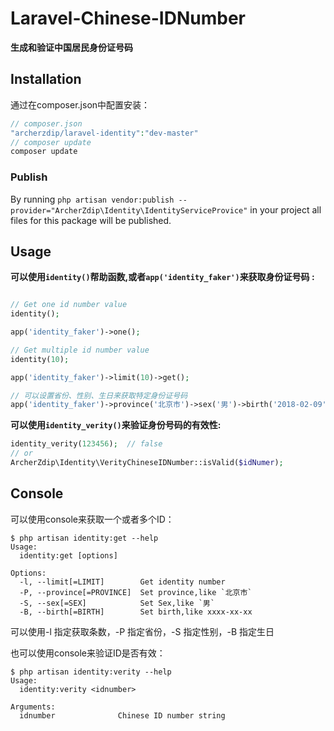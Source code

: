 # Laravel-Chinese-IDNumber
**生成和验证中国居民身份证号码**

## Installation
通过在composer.json中配置安装：
```php
// composer.json
"archerzdip/laravel-identity":"dev-master"
// composer update
composer update
```
### Publish
By running 
`php artisan vendor:publish --provider="ArcherZdip\Identity\IdentityServiceProvice"` in your project all files for this package will be published. 

## Usage
**可以使用`identity()`帮助函数,或者`app('identity_faker')`来获取身份证号码 :**
```php

// Get one id number value
identity();

app('identity_faker')->one();

// Get multiple id number value
identity(10);

app('identity_faker')->limit(10)->get();

// 可以设置省份、性别、生日来获取特定身份证号码
app('identity_faker')->province('北京市')->sex('男')->birth('2018-02-09')->one();


```

**可以使用`identity_verity()`来验证身份号码的有效性:**

```php
identity_verity(123456);  // false
// or
ArcherZdip\Identity\VerityChineseIDNumber::isValid($idNumer);
```

## Console
可以使用console来获取一个或者多个ID：
```
$ php artisan identity:get --help                   
Usage:
  identity:get [options]

Options:
  -l, --limit[=LIMIT]        Get identity number
  -P, --province[=PROVINCE]  Set province,like `北京市`
  -S, --sex[=SEX]            Set Sex,like `男`
  -B, --birth[=BIRTH]        Set birth,like xxxx-xx-xx

```
可以使用-l 指定获取条数，-P 指定省份，-S 指定性别，-B 指定生日


也可以使用console来验证ID是否有效：
```
$ php artisan identity:verity --help            
Usage:
  identity:verity <idnumber>

Arguments:
  idnumber              Chinese ID number string

```
